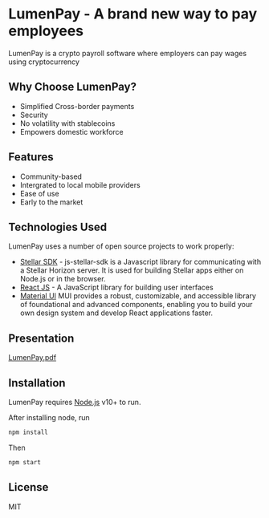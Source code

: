 # LumenPay - A brand new way to pay employees


LumenPay  is a crypto payroll software where employers can pay wages using cryptocurrency

## Why Choose LumenPay?

- Simplified Cross-border payments
- Security
- No volatility with stablecoins
- Empowers domestic workforce

## Features

- Community-based
- Intergrated to local mobile providers
- Ease of use
- Early to the market

## Technologies Used

LumenPay uses a number of open source projects to work properly:

- [Stellar SDK](https://github.com/stellar/js-stellar-sdk) - js-stellar-sdk is a Javascript library for communicating with a Stellar Horizon server. It is used for building Stellar apps either on Node.js or in the browser.
- [React JS](https://reactjs.org/) - A JavaScript library for building user interfaces
- [Material UI](https://mui.com/) MUI provides a robust, customizable, and accessible library of foundational and advanced components, enabling you to build your own design system and develop React applications faster.
## Presentation

<a href="presentation/LumenPay.pdf"> LumenPay.pdf </a>

## Installation

LumenPay requires [Node.js](https://nodejs.org/) v10+ to run.

After installing node, run
```sh
npm install
```
Then 
```sh
npm start
```

## License

MIT
